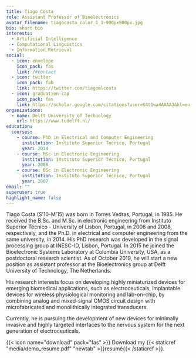 ```yaml
---
title: Tiago Costa
role: Assistant Professor of Bioelectronics
avatar_filename: tiagocosta_color_1_1-900px900px.jpg
bio: short bio
interests:
  - Artificial Intelligence
  - Computational Linguistics
  - Information Retrieval
social:
  - icon: envelope
    icon_pack: fas
    link: /#contact
  - icon: twitter
    icon_pack: fab
    link: https://twitter.com/tiagomlcosta
  - icon: graduation-cap
    icon_pack: fas
    link: https://scholar.google.com/citations?user=K4t1wa4AAAAJ&hl=en
organizations:
  - name: Delft University of Technology
    url: https://www.tudelft.nl/
education:
  courses:
    - course: PhD in Electrical and Computer Engineering
      institution: Instituto Superior Técnico, Portugal
      year: 2014
    - course: MSc in Electronic Engineering
      institution: Instituto Superior Técnico, Portugal
      year: 2008
    - course: BSc in Electronic Engineering
      institution: Instituto Superior Técnico, Portugal
      year: 2007
email: ""
superuser: true
highlight_name: false
---
```

Tiago Costa (S’10-M’15) was born in Torres Vedras, Portugal, in 1985. He received the B.Sc. and M.Sc. in electronic engineering from Instituto Superior Técnico - University of Lisbon, Portugal, in 2006 and 2008, respectively, and the Ph.D. in electrical and computer engineering from the same university, in 2014. His PhD research was developed in the signal processing group at INESC-ID, Lisbon, Portugal. In 2015 he joined the Bioelectronic Systems Laboratory at Columbia University, USA, as a postdoctoral research scientist. As of October 2019, he will start a new position as assistant professor at the Bioelectronics group at Delft University of Technology, The Netherlands.

His research interests focus on developing highly miniaturized devices for emerging biomedical applications, such as electroceuticals, implantable devices for wireless physiological monitoring and lab-on-chip, by combining analog and mixed-signal CMOS circuit design with microfabricated and monolithically integrated transducers.

Currently, he is pursuing the development of new devices for minimally invasive and highly targeted interfaces to the nervous system for the next generation of electroceuticals.

{{< icon name="download" pack="fas" >}} Download my {{< staticref "media/demo_resume.pdf" "newtab" >}}resumé{{< /staticref >}}.